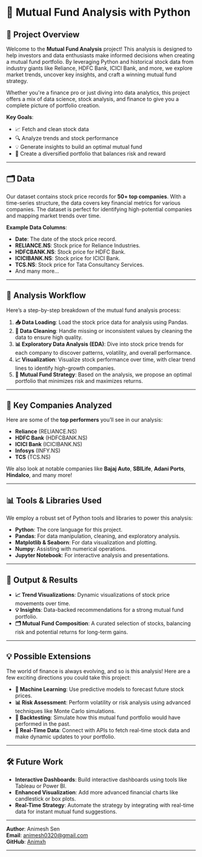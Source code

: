 
# 🚀 Mutual Fund Analysis with Python

## 🌟 Project Overview
Welcome to the **Mutual Fund Analysis** project! This analysis is designed to help investors and data enthusiasts make informed decisions when creating a mutual fund portfolio. By leveraging Python and historical stock data from industry giants like Reliance, HDFC Bank, ICICI Bank, and more, we explore market trends, uncover key insights, and craft a winning mutual fund strategy.

Whether you're a finance pro or just diving into data analytics, this project offers a mix of data science, stock analysis, and finance to give you a complete picture of portfolio creation.

**Key Goals**:
- 📈 Fetch and clean stock data
- 🔍 Analyze trends and stock performance
- 💡 Generate insights to build an optimal mutual fund
- 🎯 Create a diversified portfolio that balances risk and reward

---

## 🗂️ Data
Our dataset contains stock price records for **50+ top companies**. With a time-series structure, the data covers key financial metrics for various companies. The dataset is perfect for identifying high-potential companies and mapping market trends over time.

**Example Data Columns**:
- **Date**: The date of the stock price record.
- **RELIANCE.NS**: Stock price for Reliance Industries.
- **HDFCBANK.NS**: Stock price for HDFC Bank.
- **ICICIBANK.NS**: Stock price for ICICI Bank.
- **TCS.NS**: Stock price for Tata Consultancy Services.
- And many more…

---

## 🔧 Analysis Workflow
Here’s a step-by-step breakdown of the mutual fund analysis process:

1. **📥 Data Loading**: Load the stock price data for analysis using Pandas.
2. **🧹 Data Cleaning**: Handle missing or inconsistent values by cleaning the data to ensure high quality.
3. **📊 Exploratory Data Analysis (EDA)**: Dive into stock price trends for each company to discover patterns, volatility, and overall performance.
4. **📈 Visualization**: Visualize stock performance over time, with clear trend lines to identify high-growth companies.
5. **💼 Mutual Fund Strategy**: Based on the analysis, we propose an optimal portfolio that minimizes risk and maximizes returns.

---

## 💼 Key Companies Analyzed
Here are some of the **top performers** you’ll see in our analysis:

- **Reliance** (RELIANCE.NS)
- **HDFC Bank** (HDFCBANK.NS)
- **ICICI Bank** (ICICIBANK.NS)
- **Infosys** (INFY.NS)
- **TCS** (TCS.NS)

We also look at notable companies like **Bajaj Auto**, **SBILife**, **Adani Ports**, **Hindalco**, and many more!

---

## 📊 Tools & Libraries Used
We employ a robust set of Python tools and libraries to power this analysis:

- **Python**: The core language for this project.
- **Pandas**: For data manipulation, cleaning, and exploratory analysis.
- **Matplotlib & Seaborn**: For data visualization and plotting.
- **Numpy**: Assisting with numerical operations.
- **Jupyter Notebook**: For interactive analysis and presentations.

---

## 🎯 Output & Results
- **📈 Trend Visualizations**: Dynamic visualizations of stock price movements over time.
- **💡 Insights**: Data-backed recommendations for a strong mutual fund portfolio.
- **🗂️ Mutual Fund Composition**: A curated selection of stocks, balancing risk and potential returns for long-term gains.

---

## 💡 Possible Extensions
The world of finance is always evolving, and so is this analysis! Here are a few exciting directions you could take this project:

- **🔮 Machine Learning**: Use predictive models to forecast future stock prices.
- **📊 Risk Assessment**: Perform volatility or risk analysis using advanced techniques like Monte Carlo simulations.
- **📆 Backtesting**: Simulate how this mutual fund portfolio would have performed in the past.
- **📡 Real-Time Data**: Connect with APIs to fetch real-time stock data and make dynamic updates to your portfolio.

---

## 🛠️ Future Work
- **Interactive Dashboards**: Build interactive dashboards using tools like Tableau or Power BI.
- **Enhanced Visualization**: Add more advanced financial charts like candlestick or box plots.
- **Real-Time Strategy**: Automate the strategy by integrating with real-time data for instant mutual fund suggestions.

---
**Author**: Animesh Sen  
**Email**: [animesh0320@gmail.com](mailto:animesh0320@gmail.com)  
**GitHub**: [Animxh](https://github.com/Animxh)

---
